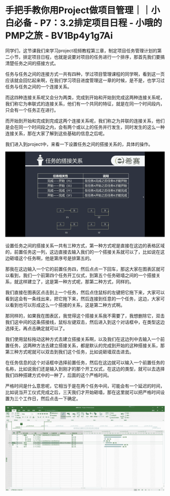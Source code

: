 # 手把手教你用Project做项目管理｜｜小白必备 - P7：3.2排定项目日程 - 小哦的PMP之旅 - BV1Bp4y1g7Ai

同学们，这节课我们来学习project视频教程第三章，制定项目任务管理计划的第二小节，排定项目日程，也就是说要对项目的任务进行一个排序，那首先我们要搞清楚任务之间的搭接方式。

任务与任务之间的连接方式一共有四种，学过项目管理课程的同学啊，看到这一页应该就会回忆起来啊，在我们学习项目进度管理这一章的时候，是不是，也学习过任务与任务之间的一个连接关系。

而这四种连接关系呢又会分为两类，完成到开始和开始到完成这两种连接关系呢，我们称它为串联式的连接关系，他们有一个共同的特征，就是在同一个时间段内，只会有一个任务正在进行。

而开始到开始和完成到完成这两个连接关系呢，我们称之为并联的连接关系，他们是会在同一个时间段之内，会有两个或以上的任务并行发生，同时发生的这么一种连接关系，那在大家了解到这些基础的信息之后呢。

我们进入到project中，来看一下设置任务之间的搭接关系的，具体的操作。

![](img/a6fd649fb228091eea9d0197f01cd53b_1.png)

设置任务之间的搭接关系一共有三种方式，第一种方式呢是直接在这边的表格区域的，前置任务这一列，这边直接去输入我们的一个搭接关系就可以了，比如说在这边砸墙这个任务啊，他是第序号是排第五的。

那我在这边输入一个它的前置任务四，然后点点一下回车，那这大家在图表区就可以看到，我们一个前第四个任务开工仪式，到第五个任务砸墙之间的一个搭接关系，就这样建立了，这是第一种方式呢，那第二种方式，同样的。

我们直接在图表区点击到上一个任务，然后点住鼠标的左键把它拖下来，大家可以看到这会有一条线出来，把它拖下来，然后连接到任意的一个任务，这边，大家可以看到也可以形成这么一个搭接的关系，这是第二种方式啊。

那同样的，如果我在图表区，我觉得这个搭接关系我不需要了，我想删除它，双击我们这中间的这条搭接线，鼠标左键双击，然后进入到这个对话框中，在类型这边选择无，再点击确定就可以了。

我们使用鼠标拖动这种方式去建立搭接关系啊，以及我们在这边列中去输入一个前置任务，这两种方法去建立搭接关系，都是默认的完成到开始的这种搭接关系，那第三种方式呢就可以双击到我们这个任务，比如说砸墙双击进去。

在任务信息的这个对话框中选择前置任务，然后在这边就可以输入一个前置任务的名称，比如说我们还是输入到刚才的那个开工仪式，在这边的类型，就可以去选择我们四种搭建方式中的一种了，后面的这个严格时间。

严格时间是什么意思呢，它相当于是在两个任务中间，可能会有一个延迟的时间，比如说当开工仪式完成之后，三天我们才开始砸墙，那在这里就可以把严格时间设置为三个工作日，然后点击一下确定。



![](img/a6fd649fb228091eea9d0197f01cd53b_3.png)